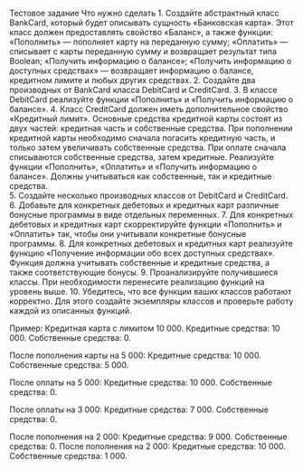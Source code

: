 Тестовое задание
Что нужно сделать
    1.  Создайте абстрактный класс BankCard, который будет описывать сущность «Банковская карта». Этот класс должен предоставлять свойство «Баланс», а также функции: 
          «Пополнить» — пополняет карту на переданную сумму;
          «Оплатить» — списывает с карты переданную сумму и возвращает результат типа Boolean;
          «Получить информацию о балансе»;
          «Получить информацию о доступных средствах» — возвращает информацию о балансе, кредитном лимите и любых других средствах.
    2.  Создайте два производных от BankCard класса DebitCard и CreditCard.
    3.  В классе DebitCard реализуйте функции «Пополнить» и «Получить информацию о балансе».
    4.  Класс CreditCard должен иметь дополнительное свойство «Кредитный лимит». Основные средства кредитной карты состоят из двух частей: кредитная часть и собственные средства.
          При пополнении кредитной карты необходимо сначала погасить кредитную часть, и только затем увеличивать собственные средства.
          При оплате сначала списываются собственные средства, затем кредитные.
          Реализуйте функции «Пополнить», «Оплатить» и «Получить информацию о балансе». Должны учитываться как собственные, так и кредитные средства.  
    5.  Создайте несколько производных классов от DebitCard и CreditCard. 
    6.  Добавьте для конкретных дебетовых и кредитных карт различные бонусные программы в виде отдельных переменных.
    7.  Для конкретных дебетовых и кредитных карт скорректируйте функции «Пополнить» и «Оплатить» так, чтобы они учитывали конкретные бонусные программы.
    8.  Для конкретных дебетовых и кредитных карт реализуйте функцию «Получение информации обо всех доступных средствах». Функция должна учитывать собственные и кредитные средства, а также соответствующие бонусы.
    9.  Проанализируйте получившиеся классы. При необходимости перенесите реализацию функций на уровень выше.
    10. Убедитесь, что все функции ваших классов работают корректно. Для этого создайте экземпляры классов и проверьте работу каждой из описанных функций.
    
Пример:
   Кредитная карта с лимитом 10 000. 
   Кредитные средства: 10 000.
   Собственные средства: 0. 

   После пополнения карты на 5 000:
   Кредитные средства: 10 000.
   Собственные средства: 5 000.

   После оплаты на 5 000:
   Кредитные средства: 10 000.
   Собственные средства: 0.

   После оплаты на 3 000: 
   Кредитные средства: 7 000.
   Собственные средства: 0.
   
   После пополнения на 2 000: 
   Кредитные средства: 9 000.
   Собственные средства: 0.
   После пополнения на 2 000: 
   Кредитные средства: 10 000.
   Собственные средства: 1 000.   

